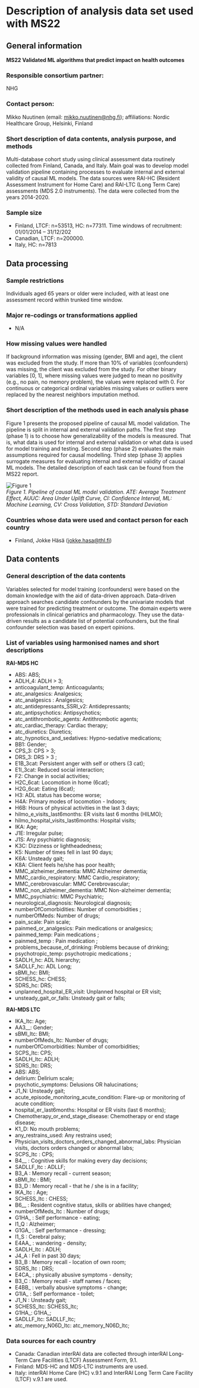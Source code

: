 # Description of analysis data set used with MS22

## General information

**MS22 Validated ML algorithms that predict impact on health outcomes**

### Responsible consortium partner: ###

NHG

### Contact person: ### 

Mikko Nuutinen (email: mikko.nuutinen@nhg.fi); affiliations: Nordic Healthcare Group, Helsinki, Finland

### Short description of data contents, analysis purpose, and methods ###

Multi-database cohort study using clinical assessment data routinely collected from Finland, Canada, and Italy. Main goal was to develop model validation pipeline containing processes to evaluate internal and external validity of causal ML models. The data sources were RAI-HC (Resident Assessment Instrument for Home Care) and RAI-LTC (Long Term Care) assessments (MDS 2.0 instruments). The data were collected from the years 2014-2020. 

### Sample size ###
- Finland, LTCF: n=53513, HC: n=77311. Time windows of recruitment: 01/01/2014 – 31/12/202
- Canadian, LTCF: n=200000.
- Italy, HC: n=7813

## Data processing

### Sample restrictions ###

Individuals aged 65 years or older were included, with at least one assessment record within trunked time window.

###  Major re-codings or transformations applied ### 

- N/A

### How missing values were handled ### 

If background information was missing (gender, BMI and age), the client was excluded from the study. If more than 10% of variables (confounders) was missing, the client was excluded from the study. For other binary variables [0, 1], where missing values were judged to mean no positivity (e.g., no pain, no memory problem), the values were replaced with 0. For continuous or categorical ordinal variables missing values or outliers were replaced by the nearest neighbors imputation method.

### Short description of the methods used in each analysis phase ### 

Figure 1 presents the proposed pipeline of causal ML model validation. The pipeline is split in internal and external validation paths. The first step (phase 1) is to choose how generalizability of the models is measured. That is, what data is used for internal and external validation or what data is used for model training and testing. Second step (phase 2) evaluates the main assumptions required for causal modelling. Third step (phase 3) applies surrogate measures for evaluating internal and external validity of causal ML models. The detailed description of each task can be found from the MS22 report.
 
![Figure 1](./img/figure1.png)<br>
*Figure 1. Pipeline of causal ML model validation. ATE: Average Treatment Effect, AUUC: Area Under Uplift Curve, CI: Confidence Interval, ML: Machine Learning, CV: Cross Validation, STD: Standard Deviation*

### Countries whose data were used and contact person for each country ### 
- Finland, Jokke Häsä (jokke.hasa@thl.fi)

##  Data contents

### General description of the data contents ### 
Variables selected for model training (confounders) were based on the domain knowledge with the aid of data-driven approach. Data-driven approach searches candidate confounders by the univariate models that were trained for predicting treatment or outcome. The domain experts were professionals in clinical geriatrics and pharmacology. They use the data-driven results as a candidate list of potential confounders, but the final confounder selection was based on expert opinions.

### List of variables using harmonised names and short descriptions ###

**RAI-MDS HC**
- ABS: ABS;
- ADLH_4: ADLH > 3;
- anticoagulant_temp: Anticoagulants;
- atc_analgesics: Analgesics;
- atc_analgesics : Analgesics;
- atc\_antidepressants\_SSRI_v2: Antidepressants;
- atc\_antipsychotics: Antipsychotics;
- atc\_antithrombotic_agents: Antithrombotic agents;
- atc\_cardiac_therapy: Cardiac therapy;
- atc\_diuretics: Diuretics;
- atc\_hypnotics\_and_sedatives: Hypno-sedative medications;
- BB1: Gender;
- CPS_3: CPS > 3;
- DRS_3: DRS > 3 ;
- E1B_3cat: Persistent anger with self or others (3 cat);
- E1I_3cat: Reduced social interaction;
- F2: Change in social activities;
- H2C_6cat: Locomotion in home (6cat);
- H2G_6cat: Eating (6cat);
- H3: ADL status has become worse;
- H4A: Primary modes of locomotion - Indoors;
- H6B: Hours of physical activities in the last 3 days;
- hilmo\_e\_visits_last6months: ER visits last 6 months (HILMO);
- hilmo\_hospital\_visits_last6months: Hospital visits;
- IKA: Age;
- J1E: Irregular pulse;
- J1S: Any psychiatric diagnosis;
- K3C: Dizziness or lightheadedness;
- K5: Number of times fell in last 90 days;
- K6A: Unsteady gait;
- K8A: Client feels he/she has poor health;
- MMC\_alzheimer_dementia: MMC Alzheimer dementia;
- MMC\_cardio\_respiratory: MMC Cardio_respiratory;
- MMC_cerebrovascular: MMC Cerebrovascular;
- MMC\_non\_alzheimer_dementia: MMC Non-alzheimer dementia;
- MMC_psychiatric: MMC Psychiatric;
- neurological_diagnosis: Neurological diagnosis;
- numberOfComorbidities: Number of comorbidities ;
- numberOfMeds: Number of drugs;
- pain_scale: Pain scale;
- painmed\_or_analgesics: Pain medications or analgesics;
- painmed_temp: Pain medications ;
- painmed_temp  : Pain medication ;
- problems\_because\_of_drinking: Problems because of drinking;
- psychotropic_temp: psychotropic medications ;
- SADLH_hc: ADL hierarchy;
- SADLLF_hc: ADL Long;
- sBMI_hc: BMI;
- SCHESS_hc: CHESS;
- SDRS_hc: DRS;
- unplanned\_hospital\_ER_visit: Unplanned hospital or ER visit;
- unsteady\_gait\_or_falls: Unsteady gait or falls;

**RAI-MDS LTC**
- IKA\_ltc: Age;
- AA3\_\_: Gender;
- sBMI\_ltc: BMI;
- numberOfMeds\_ltc: Number of drugs;
- numberOfComorbidities: Number of comorbidities;
- SCPS\_ltc: CPS;
- SADLH\_ltc: ADLH;
- SDRS\_ltc: DRS;
- ABS: ABS;
- delirium: Delirium scale;
- psychotic\_symptoms: Delusions OR halucinations;
- J1\_N: Unsteady gait;
- acute\_episode\_monitoring\_acute\_condition: Flare-up or monitoring of acute condition;
- hospital\_er\_last6months: Hospital or ER visits (last 6 months);
- Chemotherapy\_or\_end\_stage\_disease: Chemotherapy or end stage disease;
- K1\_D: No mouth problems;
- any\_restrains\_used: Any restrains used;
- Physician\_visits\_doctors\_orders\_changed\_abnormal\_labs: Physician visits, doctors orders changed or abnormal labs;
- SCPS\_ltc : CPS;
- B4\_\_ : Cognitive skills for making every day decisions;
- SADLLF\_ltc : ADLLF;
- B3\_A : Memory recall - current season;
- sBMI\_ltc : BMI;
- B3\_D : Memory recall - that he / she is in a facility;
- IKA\_ltc : Age;
- SCHESS\_ltc : CHESS;
- B6\_\_ : Resident cognitive status, skills or abilities have changed;
- numberOfMeds\_ltc : Number of drugs;
- G1HA\_ : Self performance - eating;
- I1\_Q : Alzheimer;
- G1GA\_ : Self performance - dressing;
- I1\_S : Cerebral palsy;
- E4AA\_ : wandering - density;
- SADLH\_ltc : ADLH;
- J4\_A : Fell in past 30 days;
- B3\_B : Memory recall - location of own room;
- SDRS\_ltc : DRS;
- E4CA\_ : physically abusive symptoms - density;
- B3\_C : Memory recall - staff names / faces;
- E4BB\_ : verbally abusive symptoms - change;
- G1IA\_ : Self performance - toilet;
- J1\_N : Unsteady gait;
- SCHESS\_ltc: SCHESS\_ltc;
- G1HA\_: G1HA\_;
- SADLLF\_ltc: SADLLF\_ltc;
- atc\_memory\_N06D\_ltc: atc\_memory\_N06D\_ltc;

### Data sources for each country ###

- Canada: Canadian interRAI data are collected through interRAI Long-Term Care Facilities (LTCF) Assessment Form, 9.1. 
- Finland: MDS-HC and MDS-LTC instruments are used. 
- Italy: interRAI Home Care (HC) v.9.1 and InterRAI Long Term Care Facility (LTCF) v.9.1 are used.
